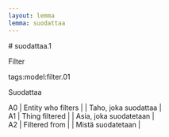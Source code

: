 ```yaml
---
layout: lemma
lemma: suodattaa
---
```


<div class="sense">
# <span class="sensename">suodattaa.1</span>

<span class="description">Filter</span>

tags:model:filter.01

<span class="description">Suodattaa</span>

A0 | Entity who filters |   | Taho, joka suodattaa |  
A1 | Thing filtered |   | Asia, joka suodatetaan |  
A2 | Filtered from |   | Mistä suodatetaan |  

</div>

